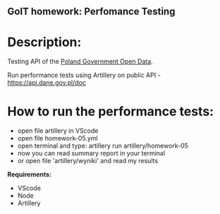 ## GoIT homework: Perfomance Testing
# Description:

Testing API of the [Poland Government Open Data](https://dane.gov.pl/en).

Run performance tests using Artillery on public API - https://api.dane.gov.pl/doc

# How to run the performance tests:

- open file artillery in VScode
- open file homework-05.yml
- open terminal and type: artillery run artillery/homework-05
- now you can read summary report in your terminal
- or open file 'artillery/wyniki' and read my results

__Requirements:__

- VScode
- Node
- Artillery